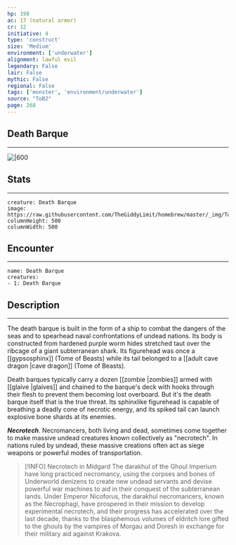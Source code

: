 ```yaml
---
hp: 198
ac: 17 (natural armor)
cr: 12
initiative: 4
type: 'construct'    
size: 'Medium'
environment: ['underwater']
alignment: lawful evil
legendary: False
lair: False
mythic: False
regional: False
tags: ['monster', 'environment/underwater']
source: "ToB2"
page: 268
---
```


## Death Barque
---

![|600](https://raw.githubusercontent.com/TheGiddyLimit/homebrew/master/_img/ToB2/creature/Death%20Barque.webp)

## Stats
---

```statblock
creature: Death Barque
image: https://raw.githubusercontent.com/TheGiddyLimit/homebrew/master/_img/ToB2/creature/token/Death%20Barque%20%28Token%29.png
columnHeight: 500
columnWidth: 500
```

## Encounter
---

```encounter-table
name: Death Barque
creatures:
- 1: Death Barque
```

## Description
---
The death barque is built in the form of a ship to combat the dangers of the seas and to spearhead naval confrontations of undead nations. Its body is constructed from hardened purple worm hides stretched taut over the ribcage of a giant subterranean shark. Its figurehead was once a [[gypsosphinx]] (Tome of Beasts) while its tail belonged to a [[adult cave dragon \|cave dragon]] (Tome of Beasts).

Death barques typically carry a dozen [[zombie \|zombies]] armed with [[glaive \|glaives]] and chained to the barque's deck with hooks through their flesh to prevent them becoming lost overboard. But it's the death barque itself that is the true threat. Its sphinxlike figurehead is capable of breathing a deadly cone of necrotic energy, and its spiked tail can launch explosive bone shards at its enemies.

**_Necrotech_**. Necromancers, both living and dead, sometimes come together to make massive undead creatures known collectively as "necrotech". In nations ruled by undead, these massive creations often act as siege weapons or powerful modes of transportation.
> [!INFO] Necrotech in Midgard
>The darakhul of the Ghoul Imperium have long practiced necromancy, using the corpses and bones of Underworld denizens to create new undead servants and devise powerful war machines to aid in their conquest of the subterranean lands. Under Emperor Nicoforus, the darakhul necromancers, known as the Necrophagi, have prospered in their mission to develop experimental necrotech, and their progress has accelerated over the last decade, thanks to the blasphemous volumes of eldritch lore gifted to the ghouls by the vampires of Morgau and Doresh in exchange for their military aid against Krakova.





